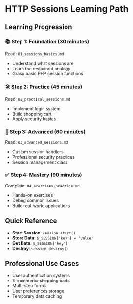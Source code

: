 # HTTP Sessions Learning Path

## Learning Progression

### 📚 **Step 1: Foundation** (30 minutes)
Read: `01_sessions_basics.md`
- Understand what sessions are
- Learn the restaurant analogy
- Grasp basic PHP session functions

### 🛠️ **Step 2: Practice** (45 minutes)
Read: `02_practical_sessions.md`
- Implement login system
- Build shopping cart
- Apply security basics

### 🚀 **Step 3: Advanced** (60 minutes)
Read: `03_advanced_sessions.md`
- Custom session handlers
- Professional security practices
- Session management class

### ✅ **Step 4: Mastery** (90 minutes)
Complete: `04_exercises_practice.md`
- Hands-on exercises
- Debug common issues
- Build real-world applications

## Quick Reference
- **Start Session**: `session_start()`
- **Store Data**: `$_SESSION['key'] = 'value'`
- **Get Data**: `$_SESSION['key']`
- **Destroy**: `session_destroy()`

## Professional Use Cases
- User authentication systems
- E-commerce shopping carts
- Multi-step forms
- User preferences storage
- Temporary data caching